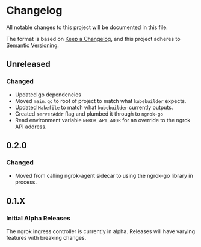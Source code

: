 # Changelog

All notable changes to this project will be documented in this file.

The format is based on [Keep a Changelog](https://keepachangelog.com/en/1.0.0/),
and this project adheres to [Semantic Versioning](https://semver.org/spec/v2.0.0.html).

## Unreleased
### Changed
- Updated go dependencies
- Moved `main.go` to root of project to match what `kubebuilder` expects.
- Updated `Makefile` to match what `kubebuilder` currently outputs.
- Created `serverAddr` flag and plumbed it through to `ngrok-go`
- Read environment variable `NGROK_API_ADDR` for an override to the ngrok API address.

## 0.2.0
### Changed

- Moved from calling ngrok-agent sidecar to using the ngrok-go library in process.

## 0.1.X

### Initial Alpha Releases

The ngrok ingress controller is currently in alpha. Releases will have varying features with breaking changes.
